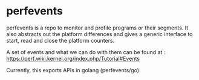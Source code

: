 # perfevents
perfevents is a repo to monitor and profile programs or their segments.
It also abstracts out the platform differences and gives a generic
interface to start, read and close the platform counters.

A set of events and what we can do with them can be found at :
https://perf.wiki.kernel.org/index.php/Tutorial#Events

Currently, this exports APIs in golang (perfevents/go).